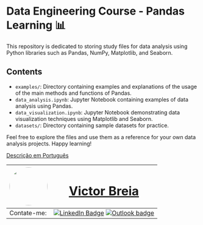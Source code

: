 # Data Engineering Course - Pandas Learning 📊 

This repository is dedicated to storing study files for data analysis using Python libraries such as Pandas, NumPy, Matplotlib, and Seaborn.

## Contents

- `examples/`: Directory containing examples and explanations of the usage of the main methods and functions of Pandas.
- `data_analysis.ipynb`: Jupyter Notebook containing examples of data analysis using Pandas.
- `data_visualization.ipynb`: Jupyter Notebook demonstrating data visualization techniques using Matplotlib and Seaborn.
- `datasets/`: Directory containing sample datasets for practice.

Feel free to explore the files and use them as a reference for your own data analysis projects. Happy learning!

[Descrição em Português](README_PT.md)

| <a  href="https://www.linkedin.com/in/victor-breia/"> <img  style="border-radius: 50%;"  src="https://i.imgur.com/lGrTp6M.png" width="100px;"  alt=""/> |<h1> [Victor Breia](https://www.linkedin.com/in/victor-breia/)</a>                                                                      </h1>                                                                                                                                                                                    |
| ----------------------------------------------------------------------------------------------------------------------------------------------------------------------------------------------------------------------------- | ---------------------------------------------------------------------------------------------------------------------------------------------------------------------------------------------------------------------------------------------------------------------------------------------------------------------- |
| Contate-me:                                                                                                                                                                                                                   | [![LinkedIn Badge](https://img.shields.io/badge/linkedin-blue?logo=linkedin&style=for-the-badge&logoColor=white)](https://www.linkedin.com/in/victor-breia/) [![Outlook badge](https://img.shields.io/badge/outlook-blue?logo=microsoftoutlook&style=for-the-badge&logoColor=white)](mailto:victordaschagas@outlook.com) |
